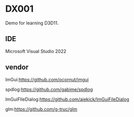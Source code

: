 # DX001

Demo for learning D3D11.

## IDE

Microsoft Visual Studio 2022

## vendor

ImGui:https://github.com/ocornut/imgui

spdlog:https://github.com/gabime/spdlog

ImGuiFIleDialog:https://github.com/aiekick/ImGuiFileDialog

glm:https://github.com/g-truc/glm